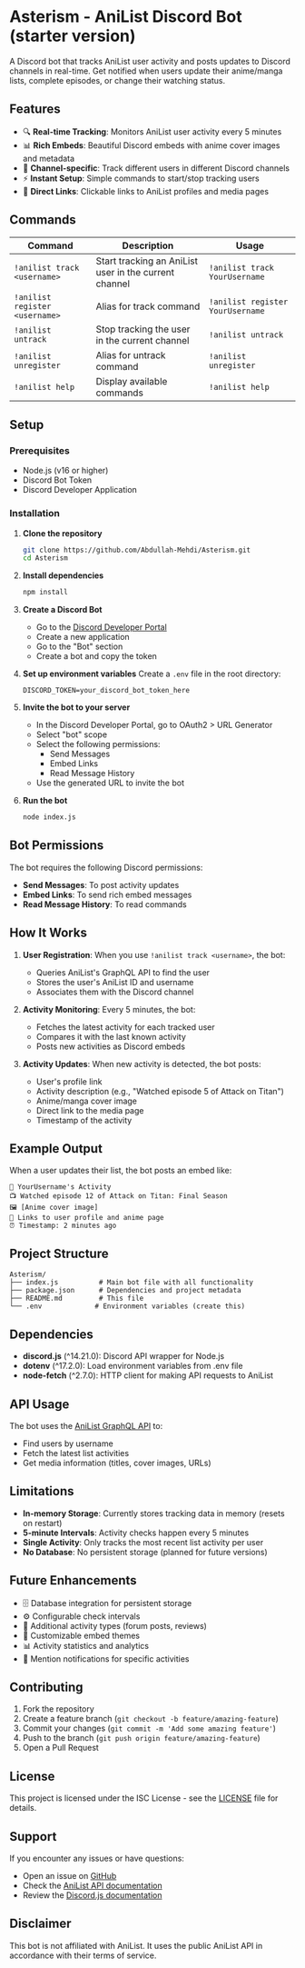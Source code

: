 # Asterism - AniList Discord Bot (starter version)

A Discord bot that tracks AniList user activity and posts updates to Discord channels in real-time. Get notified when users update their anime/manga lists, complete episodes, or change their watching status.

## Features

- 🔍 **Real-time Tracking**: Monitors AniList user activity every 5 minutes
- 📊 **Rich Embeds**: Beautiful Discord embeds with anime cover images and metadata
- 🎯 **Channel-specific**: Track different users in different Discord channels
- ⚡ **Instant Setup**: Simple commands to start/stop tracking users
- 🔗 **Direct Links**: Clickable links to AniList profiles and media pages

## Commands

| Command | Description | Usage |
|---------|-------------|-------|
| `!anilist track <username>` | Start tracking an AniList user in the current channel | `!anilist track YourUsername` |
| `!anilist register <username>` | Alias for track command | `!anilist register YourUsername` |
| `!anilist untrack` | Stop tracking the user in the current channel | `!anilist untrack` |
| `!anilist unregister` | Alias for untrack command | `!anilist unregister` |
| `!anilist help` | Display available commands | `!anilist help` |

## Setup

### Prerequisites

- Node.js (v16 or higher)
- Discord Bot Token
- Discord Developer Application

### Installation

1. **Clone the repository**
   ```bash
   git clone https://github.com/Abdullah-Mehdi/Asterism.git
   cd Asterism
   ```

2. **Install dependencies**
   ```bash
   npm install
   ```

3. **Create a Discord Bot**
   - Go to the [Discord Developer Portal](https://discord.com/developers/applications)
   - Create a new application
   - Go to the "Bot" section
   - Create a bot and copy the token

4. **Set up environment variables**
   Create a `.env` file in the root directory:
   ```env
   DISCORD_TOKEN=your_discord_bot_token_here
   ```

5. **Invite the bot to your server**
   - In the Discord Developer Portal, go to OAuth2 > URL Generator
   - Select "bot" scope
   - Select the following permissions:
     - Send Messages
     - Embed Links
     - Read Message History
   - Use the generated URL to invite the bot

6. **Run the bot**
   ```bash
   node index.js
   ```

## Bot Permissions

The bot requires the following Discord permissions:
- **Send Messages**: To post activity updates
- **Embed Links**: To send rich embed messages
- **Read Message History**: To read commands

## How It Works

1. **User Registration**: When you use `!anilist track <username>`, the bot:
   - Queries AniList's GraphQL API to find the user
   - Stores the user's AniList ID and username
   - Associates them with the Discord channel

2. **Activity Monitoring**: Every 5 minutes, the bot:
   - Fetches the latest activity for each tracked user
   - Compares it with the last known activity
   - Posts new activities as Discord embeds

3. **Activity Updates**: When new activity is detected, the bot posts:
   - User's profile link
   - Activity description (e.g., "Watched episode 5 of Attack on Titan")
   - Anime/manga cover image
   - Direct link to the media page
   - Timestamp of the activity

## Example Output

When a user updates their list, the bot posts an embed like:

```
👤 YourUsername's Activity
📺 Watched episode 12 of Attack on Titan: Final Season
🖼️ [Anime cover image]
🔗 Links to user profile and anime page
⏰ Timestamp: 2 minutes ago
```

## Project Structure

```
Asterism/
├── index.js          # Main bot file with all functionality
├── package.json      # Dependencies and project metadata
├── README.md         # This file
└── .env             # Environment variables (create this)
```

## Dependencies

- **discord.js** (^14.21.0): Discord API wrapper for Node.js
- **dotenv** (^17.2.0): Load environment variables from .env file
- **node-fetch** (^2.7.0): HTTP client for making API requests to AniList

## API Usage

The bot uses the [AniList GraphQL API](https://anilist.gitbook.io/anilist-apiv2-docs/) to:
- Find users by username
- Fetch the latest list activities
- Get media information (titles, cover images, URLs)

## Limitations

- **In-memory Storage**: Currently stores tracking data in memory (resets on restart)
- **5-minute Intervals**: Activity checks happen every 5 minutes
- **Single Activity**: Only tracks the most recent list activity per user
- **No Database**: No persistent storage (planned for future versions)

## Future Enhancements

- 🗄️ Database integration for persistent storage
- ⚙️ Configurable check intervals
- 📱 Additional activity types (forum posts, reviews)
- 🎨 Customizable embed themes
- 📊 Activity statistics and analytics
- 🔔 Mention notifications for specific activities

## Contributing

1. Fork the repository
2. Create a feature branch (`git checkout -b feature/amazing-feature`)
3. Commit your changes (`git commit -m 'Add some amazing feature'`)
4. Push to the branch (`git push origin feature/amazing-feature`)
5. Open a Pull Request

## License

This project is licensed under the ISC License - see the [LICENSE](LICENSE) file for details.

## Support

If you encounter any issues or have questions:
- Open an issue on [GitHub](https://github.com/Abdullah-Mehdi/Asterism/issues)
- Check the [AniList API documentation](https://anilist.gitbook.io/anilist-apiv2-docs/)
- Review the [Discord.js documentation](https://discord.js.org/)

## Disclaimer

This bot is not affiliated with AniList. It uses the public AniList API in accordance with their terms of service.
